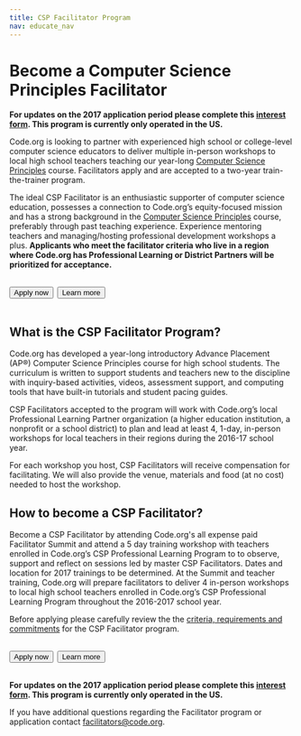 ```yaml
---
title: CSP Facilitator Program
nav: educate_nav
---
```

# Become a Computer Science Principles Facilitator
**For updates on the 2017 application period please complete this [interest form](https://docs.google.com/a/code.org/forms/d/1C2oECZ04B1406j4x_7sKcRHGdPLmxILVFm463M5MigU/viewform). This program is currently only operated in the US.**

Code.org is looking to partner with experienced high school or college-level computer science educators to deliver multiple in-person workshops to local high school teachers teaching our year-long [Computer Science Principles](https://code.org/educate/csp) course. Facilitators apply and are accepted to a two-year train-the-trainer program.

The ideal CSP Facilitator is an enthusiastic supporter of computer science education, possesses a connection to Code.org’s equity-focused mission and has a strong background in the [Computer Science Principles](https://code.org/educate/csp) course, preferably through past teaching experience. Experience mentoring teachers and managing/hosting professional development workshops a plus. **Applicants who meet the facilitator criteria who live in a region where Code.org has Professional Learning or District Partners will be prioritized for acceptance.**
<br/>
<br/>

[<button>Apply now</button>](https://docs.google.com/a/code.org/forms/d/1C2oECZ04B1406j4x_7sKcRHGdPLmxILVFm463M5MigU/viewform)&nbsp;&nbsp;[<button>Learn more</button>](https://docs.google.com/document/d/1b0Fub3kdtuKMPFzKad_eGxOTjQbBWJT6dmHT24Ajd2E/pub)
<br/>
<br/>

## What is the CSP Facilitator Program?
Code.org has developed a year-long introductory Advance Placement (AP®) Computer Science Principles course for high school students. The curriculum is written to support students and teachers new to the discipline with inquiry-based activities, videos, assessment support, and computing tools that have built-in tutorials and student pacing guides. 

CSP Facilitators accepted to the program will work with Code.org’s local Professional Learning Partner organization (a higher education institution, a nonprofit or a school district) to plan and lead at least 4, 1-day, in-person workshops for local teachers in their regions during the 2016-17 school year. 

For each workshop you host, CSP Facilitators will receive compensation for facilitating. We will also provide the venue, materials and food (at no cost) needed to host the workshop.


## How to become a CSP Facilitator?
Become a CSP Facilitator by attending Code.org's all expense paid Facilitator Summit and attend a 5 day training workshop with teachers enrolled in Code.org’s CSP Professional Learning Program to to observe, support and reflect on sessions led by master CSP Facilitators. Dates and location for 2017 trainings to be determined. At the Summit and teacher training, Code.org will prepare facilitators to deliver 4 in-person workshops to local high school teachers enrolled in Code.org’s CSP Professional Learning Program throughout the 2016-2017 school year. 

Before applying please carefully review the the [criteria, requirements and commitments](https://docs.google.com/document/d/1b0Fub3kdtuKMPFzKad_eGxOTjQbBWJT6dmHT24Ajd2E/pub) for the CSP Facilitator program.
<br/>
<br/>

[<button>Apply now</button>](https://docs.google.com/a/code.org/forms/d/1C2oECZ04B1406j4x_7sKcRHGdPLmxILVFm463M5MigU/viewform)&nbsp;&nbsp;[<button>Learn more</button>](https://docs.google.com/document/d/1b0Fub3kdtuKMPFzKad_eGxOTjQbBWJT6dmHT24Ajd2E/pub)
<br/>
<br/>

**For updates on the 2017 application period please complete this [interest form](https://docs.google.com/a/code.org/forms/d/1C2oECZ04B1406j4x_7sKcRHGdPLmxILVFm463M5MigU/viewform). This program is currently only operated in the US.**

If you have additional questions regarding the Facilitator program or application contact [facilitators@code.org](facilitators@code.org).
